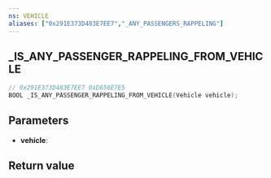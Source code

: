 ```yaml
---
ns: VEHICLE
aliases: ["0x291E373D483E7EE7","_ANY_PASSENGERS_RAPPELING"]
---
```

## _IS_ANY_PASSENGER_RAPPELING_FROM_VEHICLE

```c
// 0x291E373D483E7EE7 0xD656E7E5
BOOL _IS_ANY_PASSENGER_RAPPELING_FROM_VEHICLE(Vehicle vehicle);
```


## Parameters
* **vehicle**: 

## Return value

